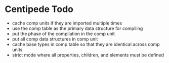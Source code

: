 # Centipede Todo
* cache comp units if they are imported multiple times
* use the comp table as the primary data structure for compiling
* put the phase of the compilation in the comp unit
* put all comp data structures in comp unit
* cache base types in comp table so that they are identical across comp units
* strict mode where all properties, children, and elements must be defined